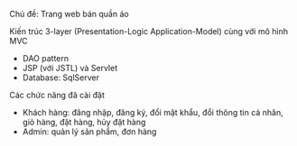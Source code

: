 Chủ đề: Trang web bán quần áo

Kiến trúc 3-layer (Presentation-Logic Application-Model) cùng với mô hình MVC
- DAO pattern
- JSP (với JSTL) và Servlet
- Database: SqlServer

Các chức năng đã cài đặt
- Khách hàng: đăng nhập, đăng ký, đổi mật khẩu, đổi thông tin cá nhân, giỏ hàng, đặt hàng, hủy đặt hàng
- Admin: quản lý sản phẩm, đơn hàng
